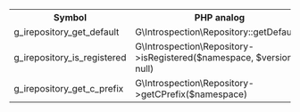 <table>
  <tr>
    <th>Symbol</th><th>PHP analog</th>
  </tr>
  <tr>
    <td>g_irepository_get_default</td><td>G\Introspection\Repository::getDefault()</td>
  </tr>
  <tr>
    <td>g_irepository_is_registered</td><td>G\Introspection\Repository->isRegistered($namespace, $version = null)</td>
  </tr>
  <tr>
    <td>g_irepository_get_c_prefix </td><td>G\Introspection\Repository->getCPrefix($namespace)</td>
  </tr>
</table>
